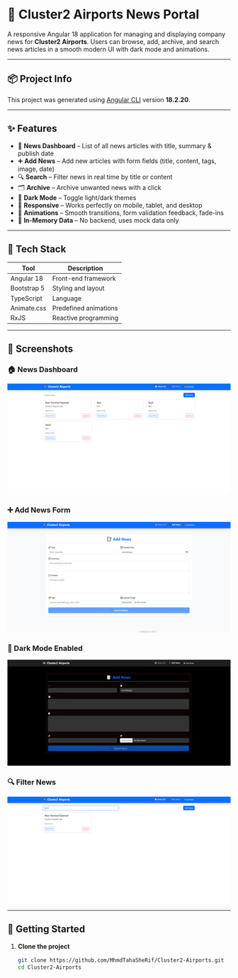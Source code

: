 # 🛫 Cluster2 Airports News Portal

A responsive Angular 18 application for managing and displaying company news for **Cluster2 Airports**. Users can browse, add, archive, and search news articles in a smooth modern UI with dark mode and animations.

---

## 📦 Project Info

This project was generated using [Angular CLI](https://github.com/angular/angular-cli) version **18.2.20**.

---

## ✨ Features

- 📰 **News Dashboard** – List of all news articles with title, summary & publish date
- ➕ **Add News** – Add new articles with form fields (title, content, tags, image, date)
- 🔍 **Search** – Filter news in real time by title or content
- 🗂️ **Archive** – Archive unwanted news with a click
- 🌙 **Dark Mode** – Toggle light/dark themes
- 📱 **Responsive** – Works perfectly on mobile, tablet, and desktop
- 🎨 **Animations** – Smooth transitions, form validation feedback, fade-ins
- 💾 **In-Memory Data** – No backend, uses mock data only

---

## 🧰 Tech Stack

| Tool        | Description           |
| ----------- | --------------------- |
| Angular 18  | Front-end framework   |
| Bootstrap 5 | Styling and layout    |
| TypeScript  | Language              |
| Animate.css | Predefined animations |
| RxJS        | Reactive programming  |

---

## 📸 Screenshots

### 🏠 News Dashboard

![News Dashboard](./src/Capture.PNG)

### ➕ Add News Form

![Add News](./src/Capture2.PNG)

### 🌙 Dark Mode Enabled

![Dark Mode](./src/dark.PNG)

### 🔍 Filter News

![Filter News](./src/Filter.PNG)

---

## 🚀 Getting Started

1. **Clone the project**

   ```bash
   git clone https://github.com/MhmdTahaSheRif/Cluster2-Airports.git
   cd Cluster2-Airports
   ```
